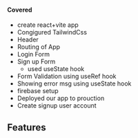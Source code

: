 #### Covered
- create react+vite app
- Congigured TailwindCss
- Header
- Routing of App
- Login Form
- Sign up Form
    - used useState hook
- Form Validation using useRef hook
- Showing error msg using useState hook
- firebase setup
- Deployed our app to prouction
- Create signup user account

## Features